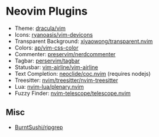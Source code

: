 # Neovim Plugins
- Theme: [dracula/vim](https://github.com/dracula/vim.git)
- Icons: [ryanoasis/vim-devicons](https://github.com/ryanoasis/vim-devicons.git)
- Transparent Background: [xiyaowong/transparent.nvim](https://github.com/xiyaowong/transparent.nvim.git)
- Colors: [ap/vim-css-color](https://github.com/ap/vim-css-color.git)
- Commenter: [preservim/nerdcommenter](https://github.com/preservim/nerdcommenter)
- Tagbar: [perservim/tagbar](https://github.com/preservim/tagbar)
- Statusbar: [vim-airline/vim-airline](https://github.com/vim-airline/vim-airline)
- Text Completion: [neoclide/coc.nvim](https://github.com/neoclide/coc.nvim) (requires nodejs)
- Treesitter: [nvim/treesitter/nvim-treesitter](https://github.com/nvim-treesitter/nvim-treestitter)
- Lua: [nvim-lua/plenary.nvim](https://github.com/nvim-lua/plenary.nvim)
- Fuzzy Finder: [nvim-telescope/telescope.nvim](https://github.com/nvim-telescope/telescope.nvim.git)
## Misc
- [BurntSushi/ripgrep](https://github.com/BurntSushi/ripgrep)


